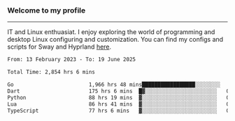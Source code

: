 ### Welcome to my profile

---

IT and Linux enthuasiat. I enjoy exploring the world of programming and desktop Linux configuring and customization. You can find my configs and scripts for Sway and Hyprland [here](https://github.com/uroborosq/mess-of-linux-configurations).

<!-- <div display="block">
 	<img align="left" width="48%" alt="isocalendar" src=".github/metrics/isocalendar_metrics.svg" />
	<img align="center" width="48%" alt="contributions" src=".github/metrics/contributions_metrics.svg" />
	<img align="center" alt="languages" src=".github/metrics/languages_metrics.svg" />
</div> -->

<!-- ![](https://komarev.com/ghpvc/?username=uroborosq&color=success&style=flat-square) -->
<!-- [](https://img.shields.io/github/last-commit/uroborosq/uroborosq?label=Profile%20updated&style=flat-square) -->

<!--START_SECTION:waka-->

```txt
From: 13 February 2023 - To: 19 June 2025

Total Time: 2,854 hrs 6 mins

Go                        1,966 hrs 48 mins█████████████████░░░░░░░░   68.30 %
Dart                      175 hrs 6 mins  █▓░░░░░░░░░░░░░░░░░░░░░░░   06.08 %
Python                    88 hrs 19 mins  ▓░░░░░░░░░░░░░░░░░░░░░░░░   03.07 %
Lua                       86 hrs 41 mins  ▓░░░░░░░░░░░░░░░░░░░░░░░░   03.01 %
TypeScript                77 hrs 6 mins   ▓░░░░░░░░░░░░░░░░░░░░░░░░   02.68 %
```

<!--END_SECTION:waka-->

